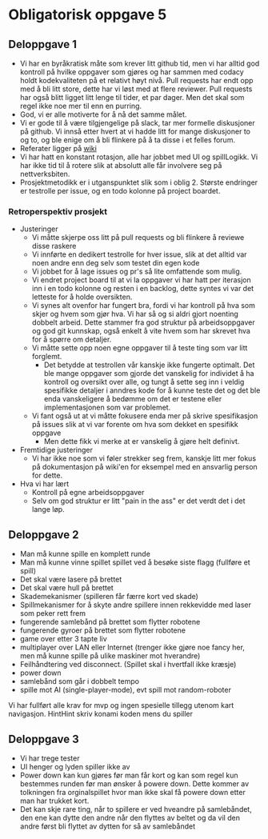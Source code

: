 # Obligatorisk oppgave 5

## Deloppgave 1

- Vi har en byråkratisk måte som krever litt github tid, men vi har alltid god kontroll på hvilke oppgaver som gjøres og har sammen med codacy holdt kodekvaliteten på et relativt høyt nivå. Pull requests har endt opp med å bli litt store, dette har vi løst med at flere reviewer. Pull requests har også blitt ligget litt lenge til tider, et par dager. Men det skal som regel ikke noe mer til enn en purring.
- God, vi er alle motiverte for å nå det samme målet.
- Vi er gode til å være tilgjengelige på slack, tar mer formelle diskusjoner på github. Vi innså etter hvert at vi hadde litt for mange diskusjoner to og to, og ble enige om å bli flinkere på å ta disse i et felles forum.
- Referater ligger på  [wiki](https://github.com/inf112-v19/Blodige-roboter/wiki)
- Vi har hatt en konstant rotasjon, alle har jobbet med UI og spillLogikk. Vi har ikke tid til å rotere slik at absolutt alle får involvere seg på nettverksbiten.
- Prosjektmetodikk er i utganspunktet slik som i oblig 2. Største endringer er testrolle per issue, og en todo kolonne på project boardet.

### Retroperspektiv  prosjekt

- Justeringer
  - Vi måtte skjerpe oss litt på pull requests og bli flinkere å reviewe disse raskere
  - Vi innførte en dedikert testrolle for hver issue, slik at det alltid var noen andre enn deg selv som testet din egen kode
  - Vi jobbet for å lage issues og pr's så lite omfattende som mulig.
  - Vi endret project board til at vi la oppgaver vi har hatt per iterasjon inn i en todo kolonne og resten i en backlog, dette syntes vi var det letteste for å holde oversikten.
  - Vi synes alt ovenfor har fungert bra, fordi vi har kontroll på hva som skjer og hvem som gjør hva. Vi har så og si aldri gjort noenting dobbelt arbeid. Dette stammer fra god struktur på arbeidsoppgaver og god git kunnskap, også enkelt å vite hvem som har skrevet hva for å spørre om detaljer.
  - Vi måtte sette opp noen egne oppgaver til å teste ting som var litt forglemt.
    - Det betydde at testrollen vår kanskje ikke fungerte optimalt. Det ble mange oppgaver som gjorde det vanskelig for individet å ha kontroll og oversikt over alle, og tungt å sette seg inn i veldig spesifikke detaljer i anndres kode for å kunne teste det og det ble enda vanskeligere å bedømme om det er testene eller implementasjonen som var problemet.
  - Vi fant også ut at vi måtte fokusere enda mer på skrive spesifikasjon på issues slik at vi var forente om hva som dekket en spesifikk oppgave
    - Men dette fikk vi merke at er vanskelig å gjøre helt definivt.
- Fremtidige justeringer
  - Vi har ikke noe som vi føler strekker seg frem, kanskje litt mer fokus på dokumentasjon på wiki'en for eksempel med en ansvarlig person for dette.
- Hva vi har lært
  - Kontroll på egne arbeidsoppgaver
  - Selv om god struktur er litt "pain in the ass" er det verdt det i det lange løp.

## Deloppgave 2

- Man må kunne spille en komplett runde
- Man må kunne vinne spillet spillet ved å besøke siste flagg (fullføre et spill)
- Det skal være lasere på brettet
- Det skal være hull på brettet
- Skademekanismer (spilleren får færre kort ved skade)
- Spillmekanismer for å skyte andre spillere innen rekkevidde med laser som peker rett frem
- fungerende samlebånd på brettet som flytter robotene
- fungerende gyroer på brettet som flytter robotene
- game over etter 3 tapte liv
- multiplayer over LAN eller Internet (trenger ikke gjøre noe fancy her, men må kunne spille på ulike maskiner mot hverandre)
- Feilhåndtering ved disconnect. (Spillet skal i hvertfall ikke kræsje)
- power down
- samlebånd som går i dobbelt tempo
- spille mot AI (single-player-mode), evt spill mot random-roboter

Vi har fullført alle krav for mvp og ingen spesielle tillegg utenom kart navigasjon.
HintHint skriv konami koden mens du spiller

## Deloppgave 3

- Vi har trege tester
- UI henger og lyden spiller ikke av
- Power down kan kun gjøres før man får kort og kan som regel kun bestemmes runden før man ønsker å powere down. Dette kommer av tolkningen fra orginalspillet hvor man ikke skal få powere down etter man har trukket kort.
- Det kan skje rare ting, når to spillere er ved hveandre på samlebåndet, den ene kan dytte den andre når den flyttes av beltet og da vil den andre først bli flyttet av dytten for så av samlebåndet
